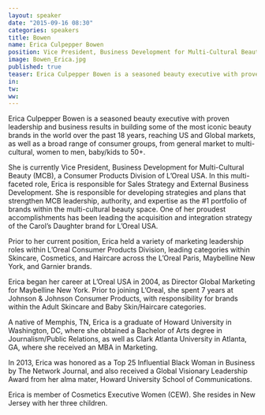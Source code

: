 ```yaml
---
layout: speaker
date: "2015-09-16 08:30"
categories: speakers
title: Bowen
name: Erica Culpepper Bowen
position: Vice President, Business Development for Multi-Cultural Beauty, L’OREAL USA
image: Bowen_Erica.jpg
published: true
teaser: Erica Culpepper Bowen is a seasoned beauty executive with proven leadership and business results in building some of the most iconic beauty brands in the world over the past 18 years.
in:
tw:
ww: 
---
```

Erica Culpepper Bowen is a seasoned beauty executive with proven leadership and business results in building some of the most iconic beauty brands in the world over the past 18 years, reaching US and Global markets, as well as a broad range of consumer groups, from general market to multi-cultural, women to men, baby/kids to 50+.

She is currently Vice President, Business Development for Multi-Cultural Beauty (MCB), a Consumer Products Division of L’Oreal USA. In this multi-faceted role, Erica is responsible for Sales Strategy and External Business Development. She is responsible for developing strategies and plans that strengthen MCB leadership, authority, and expertise as the #1 portfolio of brands within the multi-cultural beauty space. One of her proudest accomplishments has been leading the acquisition and integration strategy of the Carol’s Daughter brand for L’Oreal USA. 

Prior to her current position, Erica held a variety of marketing leadership roles within L’Oreal Consumer Products Division, leading categories within Skincare, Cosmetics, and Haircare across the L’Oreal Paris, Maybelline New York, and Garnier brands. 

Erica began her career at L’Oreal USA in 2004, as Director Global Marketing for Maybelline New York. Prior to joining L’Oreal, she spent 7 years at Johnson & Johnson Consumer Products, with responsibility for brands within the Adult Skincare and Baby Skin/Haircare categories.

A native of Memphis, TN, Erica is a graduate of Howard University in Washington, DC, where she obtained a Bachelor of Arts degree in Journalism/Public Relations, as well as Clark Atlanta University in Atlanta, GA, where she received an MBA in Marketing. 

In 2013, Erica was honored as a Top 25 Influential Black Woman in Business by The Network Journal, and also received a Global Visionary Leadership Award from her alma mater, Howard University School of Communications. 

Erica is member of Cosmetics Executive Women (CEW). She resides in New Jersey with her three children. 

